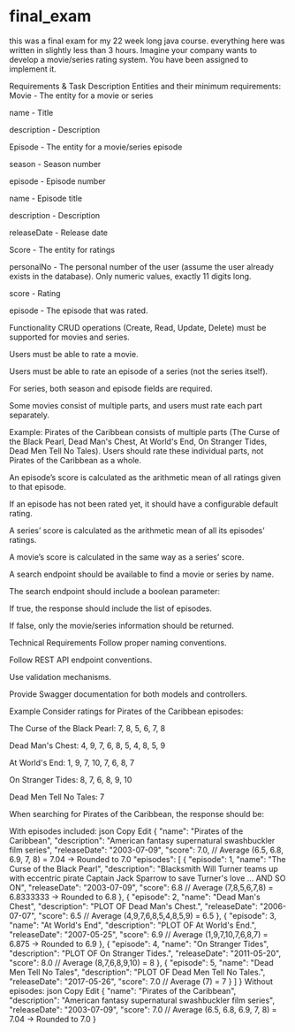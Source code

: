 # final_exam
this was a final exam for my 22 week long java course. everything here was written in slightly less than 3 hours.
Imagine your company wants to develop a movie/series rating system.
You have been assigned to implement it.

Requirements & Task Description
Entities and their minimum requirements:
Movie - The entity for a movie or series

name - Title

description - Description

Episode - The entity for a movie/series episode

season - Season number

episode - Episode number

name - Episode title

description - Description

releaseDate - Release date

Score - The entity for ratings

personalNo - The personal number of the user (assume the user already exists in the database). Only numeric values, exactly 11 digits long.

score - Rating

episode - The episode that was rated.

Functionality
CRUD operations (Create, Read, Update, Delete) must be supported for movies and series.

Users must be able to rate a movie.

Users must be able to rate an episode of a series (not the series itself).

For series, both season and episode fields are required.

Some movies consist of multiple parts, and users must rate each part separately.

Example: Pirates of the Caribbean consists of multiple parts (The Curse of the Black Pearl, Dead Man's Chest, At World's End, On Stranger Tides, Dead Men Tell No Tales). Users should rate these individual parts, not Pirates of the Caribbean as a whole.

An episode’s score is calculated as the arithmetic mean of all ratings given to that episode.

If an episode has not been rated yet, it should have a configurable default rating.

A series’ score is calculated as the arithmetic mean of all its episodes’ ratings.

A movie’s score is calculated in the same way as a series’ score.

A search endpoint should be available to find a movie or series by name.

The search endpoint should include a boolean parameter:

If true, the response should include the list of episodes.

If false, only the movie/series information should be returned.

Technical Requirements
Follow proper naming conventions.

Follow REST API endpoint conventions.

Use validation mechanisms.

Provide Swagger documentation for both models and controllers.

Example
Consider ratings for Pirates of the Caribbean episodes:

The Curse of the Black Pearl: 7, 8, 5, 6, 7, 8

Dead Man's Chest: 4, 9, 7, 6, 8, 5, 4, 8, 5, 9

At World's End: 1, 9, 7, 10, 7, 6, 8, 7

On Stranger Tides: 8, 7, 6, 8, 9, 10

Dead Men Tell No Tales: 7

When searching for Pirates of the Caribbean, the response should be:

With episodes included:
json
Copy
Edit
{
  "name": "Pirates of the Caribbean",
  "description": "American fantasy supernatural swashbuckler film series",
  "releaseDate": "2003-07-09",
  "score": 7.0, // Average (6.5, 6.8, 6.9, 7, 8) = 7.04 → Rounded to 7.0
  "episodes": [
    {
        "episode": 1,
        "name": "The Curse of the Black Pearl",
        "description": "Blacksmith Will Turner teams up with eccentric pirate Captain Jack Sparrow to save Turner's love ... AND SO ON",
        "releaseDate": "2003-07-09",
        "score": 6.8 // Average (7,8,5,6,7,8) = 6.8333333 → Rounded to 6.8
    },
    {
        "episode": 2,
        "name": "Dead Man's Chest",
        "description": "PLOT OF Dead Man's Chest.",
        "releaseDate": "2006-07-07",
        "score": 6.5 // Average (4,9,7,6,8,5,4,8,5,9) = 6.5
    },
    {
        "episode": 3,
        "name": "At World's End",
        "description": "PLOT OF At World's End.",
        "releaseDate": "2007-05-25",
        "score": 6.9 // Average (1,9,7,10,7,6,8,7) = 6.875 → Rounded to 6.9
    },
    {
        "episode": 4,
        "name": "On Stranger Tides",
        "description": "PLOT OF On Stranger Tides.",
        "releaseDate": "2011-05-20",
        "score": 8.0 // Average (8,7,6,8,9,10) = 8
    },
    {
        "episode": 5,
        "name": "Dead Men Tell No Tales",
        "description": "PLOT OF Dead Men Tell No Tales.",
        "releaseDate": "2017-05-26",
        "score": 7.0 // Average (7) = 7
    }
  ]
}
Without episodes:
json
Copy
Edit
{
  "name": "Pirates of the Caribbean",
  "description": "American fantasy supernatural swashbuckler film series",
  "releaseDate": "2003-07-09",
  "score": 7.0 // Average (6.5, 6.8, 6.9, 7, 8) = 7.04 → Rounded to 7.0
}
